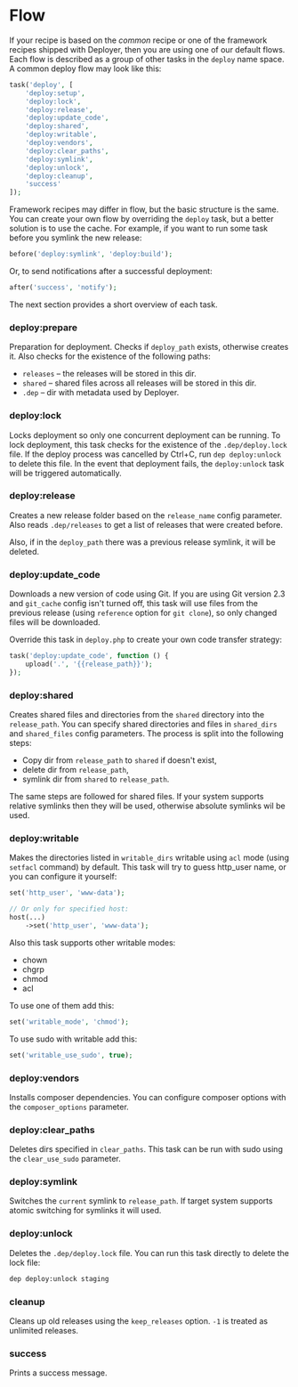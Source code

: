 # Flow

If your recipe is based on the *common* recipe or one of the framework recipes shipped with Deployer, then you are using one of our default flows.
Each flow is described as a group of other tasks in the `deploy` name space. A common deploy flow may look like this:

~~~php
task('deploy', [
    'deploy:setup',
    'deploy:lock',
    'deploy:release',
    'deploy:update_code',
    'deploy:shared',
    'deploy:writable',
    'deploy:vendors',
    'deploy:clear_paths',
    'deploy:symlink',
    'deploy:unlock',
    'deploy:cleanup',
    'success'
]);
~~~

Framework recipes may differ in flow, but the basic structure is the same. You can create your own flow by overriding the `deploy` task, but a better solution is to use the cache.
For example, if you want to run some task before you symlink the new release:

~~~php
before('deploy:symlink', 'deploy:build');
~~~

Or, to send notifications after a successful deployment:

~~~php
after('success', 'notify');
~~~

The next section provides a short overview of each task.

### deploy:prepare

Preparation for deployment. Checks if `deploy_path` exists, otherwise creates it. Also checks for the existence of the following paths:

* `releases` – the releases will be stored in this dir.
* `shared` – shared files across all releases will be stored in this dir.
* `.dep` – dir with metadata used by Deployer.

### deploy:lock

Locks deployment so only one concurrent deployment can be running. To lock deployment, this task checks for the existence of the  `.dep/deploy.lock` file. If the deploy process was cancelled by Ctrl+C, run `dep deploy:unlock` to delete this file. In the event that deployment fails, the `deploy:unlock` task will be triggered automatically.

### deploy:release

Creates a new release folder based on the `release_name` config parameter. Also reads `.dep/releases` to get a list of releases that were created before.

Also, if in the `deploy_path` there was a previous release symlink, it will be deleted.

### deploy:update_code

Downloads a new version of code using Git. If you are using Git version 2.3 and `git_cache` config isn't turned off, this task will use files from the previous release (using `reference` option for `git clone`), so only changed files will be downloaded.

Override this task in `deploy.php` to create your own code transfer strategy:

~~~php
task('deploy:update_code', function () {
    upload('.', '{{release_path}}');
});
~~~

### deploy:shared

Creates shared files and directories from the `shared` directory into the `release_path`. You can specify shared directories and files in `shared_dirs` and `shared_files` config parameters. The process is split into the following steps:

* Copy dir from `release_path` to `shared` if doesn't exist,
* delete dir from `release_path`,
* symlink dir from `shared` to `release_path`.

The same steps are followed for shared files. If your system supports relative symlinks then they will be used, otherwise absolute symlinks wil be used.

### deploy:writable

Makes the directories listed in `writable_dirs` writable using `acl` mode (using `setfacl` command) by default. This task will try to guess http_user name, or you can configure it yourself:

~~~php
set('http_user', 'www-data');

// Or only for specified host:
host(...)
    ->set('http_user', 'www-data');
~~~

Also this task supports other writable modes:

* chown
* chgrp
* chmod
* acl

To use one of them add this:

~~~php
set('writable_mode', 'chmod');
~~~

To use sudo with writable add this:

~~~php
set('writable_use_sudo', true);
~~~

### deploy:vendors

Installs composer dependencies. You can configure composer options with the `composer_options` parameter.

### deploy:clear_paths

Deletes dirs specified in `clear_paths`. This task can be run with sudo using the `clear_use_sudo` parameter.

### deploy:symlink

Switches the `current` symlink to `release_path`. If target system supports atomic switching for symlinks it will used.

### deploy:unlock

Deletes the `.dep/deploy.lock` file. You can run this task directly to delete the lock file:

~~~sh
dep deploy:unlock staging
~~~

### cleanup

Cleans up old releases using the `keep_releases` option. `-1` is treated as unlimited releases.

### success

Prints a success message.
